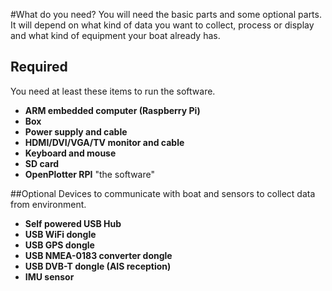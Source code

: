 #What do you need?
You will need the basic parts and some optional parts. It will depend on what kind of data you want to collect, process or display and what kind of equipment your boat already has.
## Required
You need at least these items to run the software.
* **ARM embedded computer (Raspberry Pi)**
* **Box**
* **Power supply and cable**
* **HDMI/DVI/VGA/TV monitor and cable**
* **Keyboard and mouse**
* **SD card**
* **OpenPlotter RPI** "the software"

##Optional
Devices to communicate with boat and sensors to collect data from environment.
* **Self powered USB Hub**
* **USB WiFi dongle**
* **USB GPS dongle**
* **USB NMEA-0183 converter dongle**
* **USB DVB-T dongle (AIS reception)**
* **IMU sensor**